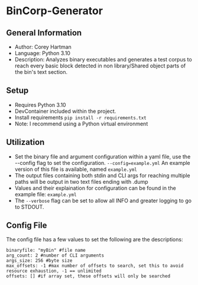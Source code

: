 # BinCorp-Generator

## General Information
- Author: Corey Hartman
- Language: Python 3.10
- Description: Analyzes binary executables and generates a test corpus to reach every basic block detected in non library/Shared object parts of the bin's text section.

## Setup
- Requires Python 3.10
- DevContainer included within the project.
- Install requirements ```pip install -r requirements.txt```
- Note: I recommend using a Python virtual environment

## Utilization
- Set the binary file and argument configuration within a yaml file, use the --config flag to set the configuration. ```--config=example.yml``` An example version of this file is available, named ```example.yml```
- The output files containing both stdin and CLI args for reaching multiple paths will be output in two text files ending with .dump
- Values and their explaination for configuration can be found in the example file: ```example.yml```
- The ```--verbose``` flag can be set to allow all INFO and greater logging to go to STDOUT.

## Config File
The config file has a few values to set the following are the descriptions:
```
binaryfile: "myBin" #file name
arg_count: 2 #number of CLI arguments
args_size: 256 #byte size
max_offsets: -1 #max number of offsets to search, set this to avoid resource exhaustion, -1 == unlimited
offsets: [] #if array set, these offsets will only be searched
```

